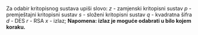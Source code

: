 Za odabir kritopisnog sustava upiši slovo:
*z* - zamjenski kritopisni sustav
*p* - premještajni kritopisni sustav
*s* - složeni kritopisni sustav
*q* - kvadratna šifra
*d* - DES
*r* - RSA
*x* - izlaz; **Napomena: izlaz je moguće odabrati u bilo kojem koraku.**
